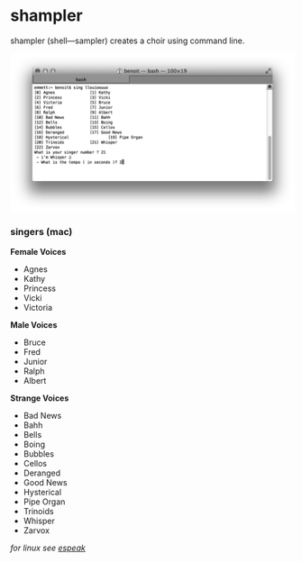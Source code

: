shampler
======
shampler (shell—sampler) creates a choir using command line.

![](https://raw.githubusercontent.com/dcfvg/shampler/master/capture.png)

### singers (mac)

**Female Voices**
- Agnes
- Kathy
- Princess
- Vicki
- Victoria

**Male Voices**
- Bruce
- Fred
- Junior
- Ralph
- Albert

**Strange Voices**

- Bad News
- Bahh
- Bells
- Boing
- Bubbles
- Cellos
- Deranged
- Good News
- Hysterical
- Pipe Organ
- Trinoids
- Whisper
- Zarvox


*for linux see [espeak](http://espeak.sourceforge.net/)*
